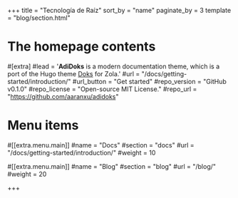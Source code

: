 +++
title = "Tecnología de Raíz"
sort_by = "name"
paginate_by = 3
template = "blog/section.html"


# The homepage contents
#[extra]
#lead = '<b>AdiDoks</b> is a modern documentation theme, which is a port of the Hugo theme <a href="https://github.com/h-enk/">Doks</a> for Zola.'
#url = "/docs/getting-started/introduction/"
#url_button = "Get started"
#repo_version = "GitHub v0.1.0"
#repo_license = "Open-source MIT License."
#repo_url = "https://github.com/aaranxu/adidoks"

# Menu items
#[[extra.menu.main]]
#name = "Docs"
#section = "docs"
#url = "/docs/getting-started/introduction/"
#weight = 10

#[[extra.menu.main]]
#name = "Blog"
#section = "blog"
#url = "/blog/"
#weight = 20

+++
